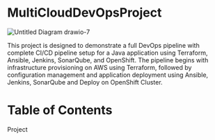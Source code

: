 # MultiCloudDevOpsProject

![Untitled Diagram drawio-7](https://github.com/jowe2114/MultiCloudDevOpsProject/assets/126627967/371e9f53-a899-4efd-be5e-b4a824728fa6)

This project is designed to demonstrate a full DevOps pipeline with complete CI/CD pipeline setup for a Java application using Terraform, Ansible, Jenkins, SonarQube, and OpenShift. The pipeline begins with infrastructure provisioning on AWS using Terraform, followed by configuration management and application deployment using Ansible, Jenkins, SonarQube and Deploy on OpenShift Cluster.

# Table of Contents
Project
